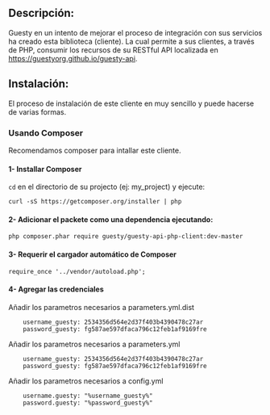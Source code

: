 Descripción:
------------

Guesty en un intento de mejorar el proceso de integración con sus servicios ha creado esta biblioteca (cliente). 
La cual permite a sus clientes, a través de PHP, consumir los recursos de su RESTful API localizada en https://guestyorg.github.io/guesty-api. 

Instalación:
------------

El proceso de instalación de este cliente en muy sencillo y puede hacerse de varias formas.

### Usando Composer

Recomendamos composer para intallar este cliente.

#### 1- Installar Composer

```cd``` en el directorio de su projecto (ej: my_project) y ejecute:

```
curl -sS https://getcomposer.org/installer | php
```

#### 2- Adicionar el packete como una dependencia ejecutando:

```
php composer.phar require guesty/guesty-api-php-client:dev-master
```

#### 3- Requerir el cargador automático de Composer

```
require_once '../vendor/autoload.php';
```

#### 4- Agregar las credenciales

Añadir los parametros necesarios a parameters.yml.dist

```
    username_guesty: 2534356d564e2d37f403b4390478c27ar
    password_guesty: fg587ae597dfaca796c12feb1af9169fre
```

Añadir los parametros necesarios a parameters.yml

```
    username_guesty: 2534356d564e2d37f403b4390478c27ar
    password_guesty: fg587ae597dfaca796c12feb1af9169fre
```

Añadir los parametros necesarios a config.yml

```
    username.guesty: "%username_guesty%"
    password.guesty: "%password_guesty%"
```